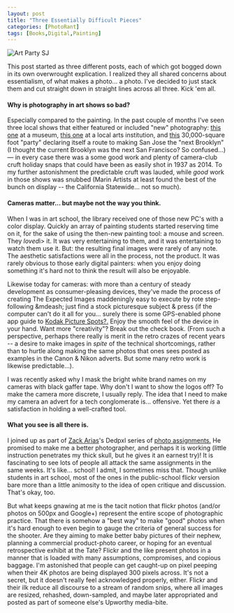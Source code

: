 ```yaml
---
layout: post
title: "Three Essentially Difficult Pieces"
categories: [PhotoRant]
tags: [Books,Digital,Painting]
---
```

<img title="Art Party SJ" class="img-responsive" src="http://www.botzilla.com/blog/archives/pix2014/bjorke_DSCF2339.jpg"  border="0" />

This post started as three different posts, each of which got bogged down in its own overwrought explication. I realized they all shared concerns about essentialism, of what makes a photo... a photo. I've decided to just stack them and cut straight down in straight lines across all three. Kick 'em all.



<!--more-->
#### Why is photography in art shows so bad?

Especially compared to the painting. In the past couple of months I've seen three local shows that either featured or included &quot;new&quot; photography: <a href="http://www.tritonmuseum.org/exhibitions_photographycompetition_2014.php">this one</a> at a museum, <a href="http://www.marinsocietyofartists.org/shows.html">this one</a> at a local arts institution, and <a href="http://artpartysj.com/">this</a> 30,000-square foot "party" declaring itself a route to making San Jose the "next Brooklyn" (I thought the current Brooklyn was the next San Francisco? So confused...) &mdash; in every case there was a some good work and plenty of camera-club cruft holiday snaps that could have been as easily shot in 1937 as 2014. To my further astonishment the predictable cruft was lauded, while _good_ work in those shows was snubbed (Marin Artists at least found the best of the bunch on display -- the California Statewide... not so much).

#### Cameras matter... but maybe not the way you think.

When I was in art school, the library received one of those new PC's with a color display. Quickly an array of painting students started reserving time on it, for the sake of using the then-new painting tool: a mouse and screen. They <i>loved</i>i> it. It was very entertaining to them, and it was entertaining to watch them use it. But: the resulting final images were rarely of any note. The aesthetic satisfactions were all in the process, not the product. It was rarely obvious to those early digital painters: when you enjoy doing something it's hard not to think the result will also be enjoyable.

Likewise today for cameras: with more than a century of steady development as consumer-pleasing devices, they've made the process of creating The Expected Images maddeningly easy to execute by rote step-following &mdeash; just find a stock picturesque subject & press (if the computer can't do it all for you&hellip; surely there is some GPS-enabled phone app guide to <a href="{{ site.baseurl }}{% post_url 2004-04-27-The-Picture %}">Kodak Picture Spots?.</a> Enjoy the smooth feel of the device in your hand. Want more "creativity"? Break out the check book. (From such a perspective, perhaps there really is merit in the retro crazes of recent years -- a desire to make images in <i>spite</i> of the technical shortcomings, rather than to hurtle along making the same photos that ones sees posted as examples in the Canon & Nikon adverts. But some many retro work is likewise predictable...).

I was recently asked why I mask the bright white brand names on my cameras with black gaffer tape. Why don't I want to show the logos off? To make the camera more discrete, I usually reply. The idea that I need to make my camera an advert for a tech conglomerate is... offensive. Yet there <i>is</i> a satisfaction in holding a well-crafted tool.

#### What you see is all there is.

I joined up as part of <a href="http://dedpxl.com/">Zack Arias</a>'s Dedpxl series of <a href="https://www.flickr.com/groups/dedpxl/">photo assignments.</a> He promised to make me a better photographer, and perhaps it is working (little instruction penetrates my thick skull, but he gives it an earnest try)! It is fascinating to see lots of people all attack the same assignments in the same weeks. It's like&hellip; school! I admit, I sometimes miss that. Though unlike students in art school, most of the ones in the public-school flickr version bare more than a little animosity to the idea of open critique and discussion. That's okay, too.

But what keeps gnawing at me is the tacit notion that flickr photos (and/or photos on 500px and Google+) represent the entire scope of photographic practice. That there is somehow a &quot;best way&quot; to make &quot;good&quot; photos when it's hard enough to even begin to gauge the criteria of general success for the shooter. Are they aiming to make better baby pictures of their nephew, planning a commercial product-photo career, or hoping for an eventual retrospective exhibit at the Tate? Flickr and the like present photos in a manner that is loaded with many assumptions, compromises, and copious baggage. I'm astonished that people can get caught-up on pixel peeping when their 4K photos are being displayed 300 pixels across. It's not a secret, but it doesn't really feel acknowledged properly, either. Flickr and their ilk reduce all discourse to a stream of random snips, where all images are resized, rehashed, down-sampled, and maybe later appropriated and posted as part of someone else's Upworthy media-bite.



